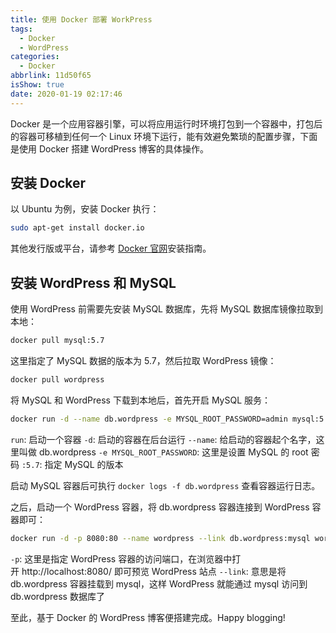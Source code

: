 ```yaml
---
title: 使用 Docker 部署 WorkPress
tags:
  - Docker
  - WordPress
categories:
  - Docker
abbrlink: 11d50f65
isShow: true
date: 2020-01-19 02:17:46
---
```


Docker 是一个应用容器引擎，可以将应用运行时环境打包到一个容器中，打包后的容器可移植到任何一个 Linux 环境下运行，能有效避免繁琐的配置步骤，下面是使用 Docker 搭建 WordPress 博客的具体操作。

<!-- more -->

## 安装 Docker

以 Ubuntu 为例，安装 Docker 执行：
``` bash
sudo apt-get install docker.io
```
其他发行版或平台，请参考 [Docker 官网](https://docs.docker.com/)安装指南。

## 安装 WordPress 和 MySQL

使用 WordPress 前需要先安装 MySQL 数据库，先将 MySQL 数据库镜像拉取到本地：
``` bash
docker pull mysql:5.7
```

这里指定了 MySQL 数据的版本为 5.7，然后拉取 WordPress 镜像：

``` bash
docker pull wordpress
```

将 MySQL 和 WordPress 下载到本地后，首先开启 MySQL 服务：
``` bash
docker run -d --name db.wordpress -e MYSQL_ROOT_PASSWORD=admin mysql:5.7
```
`run`: 启动一个容器
`-d`: 启动的容器在后台运行
`--name`: 给启动的容器起个名字，这里叫做 db.wordpress
`-e MYSQL_ROOT_PASSWORD`: 这里是设置 MySQL 的 root 密码
`:5.7`: 指定 MySQL 的版本

启动 MySQL 容器后可执行 `docker logs -f db.wordpress` 查看容器运行日志。

之后，启动一个 WordPress 容器，将 db.wordpress 容器连接到 WordPress 容器即可：

```bash
docker run -d -p 8080:80 --name wordpress --link db.wordpress:mysql wordpress
```

`-p`: 这里是指定 WordPress 容器的访问端口，在浏览器中打开 http://localhost:8080/ 即可预览 WordPress 站点
`--link`: 意思是将 db.wordpress 容器挂载到 mysql，这样 WordPress 就能通过 mysql 访问到 db.wordpress 数据库了

至此，基于 Docker 的 WordPress 博客便搭建完成。Happy blogging!
